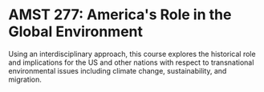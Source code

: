 # AMST 277: America's Role in the Global Environment

Using an interdisciplinary approach, this course explores the historical role and implications for the US and other nations with respect to transnational environmental issues including climate change, sustainability, and migration.